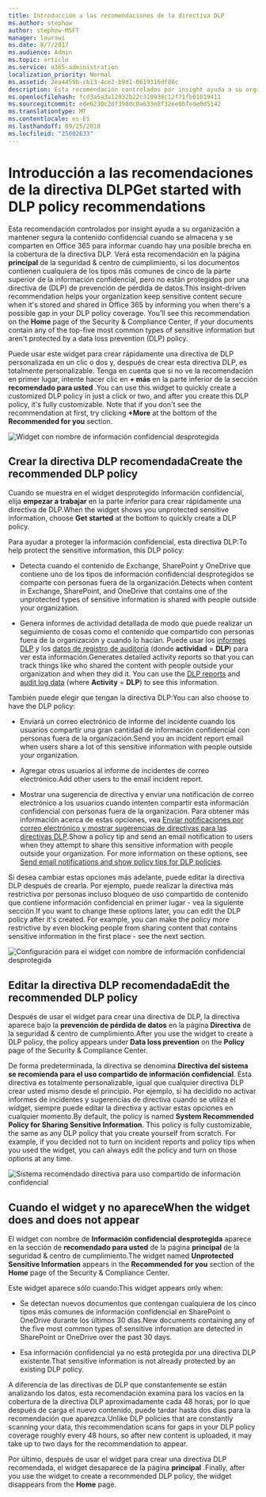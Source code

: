 ```yaml
---
title: Introducción a las recomendaciones de la directiva DLP
ms.author: stephow
author: stephow-MSFT
manager: laurawi
ms.date: 8/7/2017
ms.audience: Admin
ms.topic: article
ms.service: o365-administration
localization_priority: Normal
ms.assetid: 2ea4459b-cb13-4ce2-b9d1-0619316df88c
description: Esta recomendación controlados por insight ayuda a su organización a mantener segura la contenido confidencial cuando se almacena y se comparten en Office 365 para informar cuando hay una posible brecha en la cobertura de la directiva DLP. Verá esta recomendación en la página principal de la seguridad &amp; centro de cumplimiento, si los documentos contienen cualquiera de los tipos más comunes de cinco de la parte superior de la información confidencial, pero no están protegidos por una directiva de DLP.
ms.openlocfilehash: fcd3a5a3a12932b22c310938c12f71fb01019411
ms.sourcegitcommit: ede6230c2df398dc0a633e8f32ee0bfede0d5142
ms.translationtype: MT
ms.contentlocale: es-ES
ms.lasthandoff: 09/25/2018
ms.locfileid: "25002633"
---
```

# <a name="get-started-with-dlp-policy-recommendations"></a><span data-ttu-id="0e021-104">Introducción a las recomendaciones de la directiva DLP</span><span class="sxs-lookup"><span data-stu-id="0e021-104">Get started with DLP policy recommendations</span></span>

<span data-ttu-id="0e021-p102">Esta recomendación controlados por insight ayuda a su organización a mantener segura la contenido confidencial cuando se almacena y se comparten en Office 365 para informar cuando hay una posible brecha en la cobertura de la directiva DLP. Verá esta recomendación en la página **principal** de la seguridad &amp; centro de cumplimiento, si los documentos contienen cualquiera de los tipos más comunes de cinco de la parte superior de la información confidencial, pero no están protegidos por una directiva de (DLP) de prevención de pérdida de datos.</span><span class="sxs-lookup"><span data-stu-id="0e021-p102">This insight-driven recommendation helps your organization keep sensitive content secure when it's stored and shared in Office 365 by informing you when there's a possible gap in your DLP policy coverage. You'll see this recommendation on the **Home** page of the Security &amp; Compliance Center, if your documents contain any of the top-five most common types of sensitive information but aren't protected by a data loss prevention (DLP) policy.</span></span> 
  
<span data-ttu-id="0e021-p103">Puede usar este widget para crear rápidamente una directiva de DLP personalizada en un clic o dos y, después de crear esta directiva DLP, es totalmente personalizable. Tenga en cuenta que si no ve la recomendación en primer lugar, intente hacer clic en **+ más** en la parte inferior de la sección **recomendado para usted** .</span><span class="sxs-lookup"><span data-stu-id="0e021-p103">You can use this widget to quickly create a customized DLP policy in just a click or two, and after you create this DLP policy, it's fully customizable. Note that if you don't see the recommendation at first, try clicking **+More** at the bottom of the **Recommended for you** section.</span></span> 
  
![Widget con nombre de información confidencial desprotegida](media/91bc04d2-6eff-4294-8b73-b2d56d26ffc4.png)
  
## <a name="create-the-recommended-dlp-policy"></a><span data-ttu-id="0e021-110">Crear la directiva DLP recomendada</span><span class="sxs-lookup"><span data-stu-id="0e021-110">Create the recommended DLP policy</span></span>

<span data-ttu-id="0e021-111">Cuando se muestra en el widget desprotegido información confidencial, elija **empezar a trabajar** en la parte inferior para crear rápidamente una directiva de DLP.</span><span class="sxs-lookup"><span data-stu-id="0e021-111">When the widget shows you unprotected sensitive information, choose **Get started** at the bottom to quickly create a DLP policy.</span></span> 
  
<span data-ttu-id="0e021-112">Para ayudar a proteger la información confidencial, esta directiva DLP:</span><span class="sxs-lookup"><span data-stu-id="0e021-112">To help protect the sensitive information, this DLP policy:</span></span>
  
- <span data-ttu-id="0e021-113">Detecta cuando el contenido de Exchange, SharePoint y OneDrive que contiene uno de los tipos de información confidencial desprotegidos se comparte con personas fuera de la organización.</span><span class="sxs-lookup"><span data-stu-id="0e021-113">Detects when content in Exchange, SharePoint, and OneDrive that contains one of the unprotected types of sensitive information is shared with people outside your organization.</span></span>
    
- <span data-ttu-id="0e021-p104">Genera informes de actividad detallada de modo que puede realizar un seguimiento de cosas como el contenido que compartido con personas fuera de la organización y cuando lo hacían. Puede usar los [informes DLP](view-the-dlp-reports.md) y los [datos de registro de auditoría](search-the-audit-log-in-security-and-compliance.md) (donde **actividad** = **DLP**) para ver esta información.</span><span class="sxs-lookup"><span data-stu-id="0e021-p104">Generates detailed activity reports so that you can track things like who shared the content with people outside your organization and when they did it. You can use the [DLP reports](view-the-dlp-reports.md) and [audit log data](search-the-audit-log-in-security-and-compliance.md) (where **Activity** = **DLP**) to see this information.</span></span>
    
<span data-ttu-id="0e021-116">También puede elegir que tengan la directiva DLP:</span><span class="sxs-lookup"><span data-stu-id="0e021-116">You can also choose to have the DLP policy:</span></span>
  
- <span data-ttu-id="0e021-117">Enviará un correo electrónico de informe del incidente cuando los usuarios compartir una gran cantidad de información confidencial con personas fuera de la organización.</span><span class="sxs-lookup"><span data-stu-id="0e021-117">Send you an incident report email when users share a lot of this sensitive information with people outside your organization.</span></span>
    
- <span data-ttu-id="0e021-118">Agregar otros usuarios al informe de incidentes de correo electrónico.</span><span class="sxs-lookup"><span data-stu-id="0e021-118">Add other users to the email incident report.</span></span>
    
- <span data-ttu-id="0e021-p105">Mostrar una sugerencia de directiva y enviar una notificación de correo electrónico a los usuarios cuando intenten compartir esta información confidencial con personas fuera de la organización. Para obtener más información acerca de estas opciones, vea [Enviar notificaciones por correo electrónico y mostrar sugerencias de directivas para las directivas DLP](use-notifications-and-policy-tips.md).</span><span class="sxs-lookup"><span data-stu-id="0e021-p105">Show a policy tip and send an email notification to users when they attempt to share this sensitive information with people outside your organization. For more information on these options, see [Send email notifications and show policy tips for DLP policies](use-notifications-and-policy-tips.md).</span></span>
    
<span data-ttu-id="0e021-p106">Si desea cambiar estas opciones más adelante, puede editar la directiva DLP después de crearla. Por ejemplo, puede realizar la directiva más restrictiva por personas incluso bloqueo de uso compartido de contenido que contiene información confidencial en primer lugar - vea la siguiente sección.</span><span class="sxs-lookup"><span data-stu-id="0e021-p106">If you want to change these options later, you can edit the DLP policy after it's created. For example, you can make the policy more restrictive by even blocking people from sharing content that contains sensitive information in the first place - see the next section.</span></span>
  
![Configuración para el widget con nombre de información confidencial desprotegida](media/b6106cbd-1bed-4582-aaef-b678de470c9b.png)
  
## <a name="edit-the-recommended-dlp-policy"></a><span data-ttu-id="0e021-124">Editar la directiva DLP recomendada</span><span class="sxs-lookup"><span data-stu-id="0e021-124">Edit the recommended DLP policy</span></span>

<span data-ttu-id="0e021-125">Después de usar el widget para crear una directiva de DLP, la directiva aparece bajo la **prevención de pérdida de datos** en la página **Directiva** de la seguridad &amp; centro de cumplimiento.</span><span class="sxs-lookup"><span data-stu-id="0e021-125">After you use the widget to create a DLP policy, the policy appears under **Data loss prevention** on the **Policy** page of the Security &amp; Compliance Center.</span></span> 
  
<span data-ttu-id="0e021-p107">De forma predeterminada, la directiva se denomina **Directiva del sistema se recomienda para el uso compartido de información confidencial**. Esta directiva es totalmente personalizable, igual que cualquier directiva DLP crear usted mismo desde el principio. Por ejemplo, si ha decidido no activar informes de incidentes y sugerencias de directiva cuando se utiliza el widget, siempre puede editar la directiva y activar estas opciones en cualquier momento.</span><span class="sxs-lookup"><span data-stu-id="0e021-p107">By default, the policy is named **System Recommended Policy for Sharing Sensitive Information**. This policy is fully customizable, the same as any DLP policy that you create yourself from scratch. For example, if you decided not to turn on incident reports and policy tips when you used the widget, you can always edit the policy and turn on those options at any time.</span></span>
  
![Sistema recomendado directiva para uso compartido de información confidencial](media/2fc49f25-ec25-4433-add4-d60f73888f13.png)
  
## <a name="when-the-widget-does-and-does-not-appear"></a><span data-ttu-id="0e021-130">Cuando el widget y no aparece</span><span class="sxs-lookup"><span data-stu-id="0e021-130">When the widget does and does not appear</span></span>

<span data-ttu-id="0e021-131">El widget con nombre de **Información confidencial desprotegida** aparece en la sección de **recomendado para usted** de la página **principal** de la seguridad &amp; centro de cumplimiento.</span><span class="sxs-lookup"><span data-stu-id="0e021-131">The widget named **Unprotected Sensitive Information** appears in the **Recommended for you** section of the **Home** page of the Security &amp; Compliance Center.</span></span> 
  
<span data-ttu-id="0e021-132">Este widget aparece sólo cuando:</span><span class="sxs-lookup"><span data-stu-id="0e021-132">This widget appears only when:</span></span>
  
- <span data-ttu-id="0e021-133">Se detectan nuevos documentos que contengan cualquiera de los cinco tipos más comunes de información confidencial en SharePoint o OneDrive durante los últimos 30 días.</span><span class="sxs-lookup"><span data-stu-id="0e021-133">New documents containing any of the five most common types of sensitive information are detected in SharePoint or OneDrive over the past 30 days.</span></span>
    
- <span data-ttu-id="0e021-134">Esa información confidencial ya no está protegida por una directiva DLP existente.</span><span class="sxs-lookup"><span data-stu-id="0e021-134">That sensitive information is not already protected by an existing DLP policy.</span></span>
    
<span data-ttu-id="0e021-135">A diferencia de las directivas de DLP que constantemente se están analizando los datos, esta recomendación examina para los vacíos en la cobertura de la directiva DLP aproximadamente cada 48 horas, por lo que después de carga el nuevo contenido, puede tardar hasta dos días para la recomendación que aparezca.</span><span class="sxs-lookup"><span data-stu-id="0e021-135">Unlike DLP policies that are constantly scanning your data, this recommendation scans for gaps in your DLP policy coverage roughly every 48 hours, so after new content is uploaded, it may take up to two days for the recommendation to appear.</span></span>
  
<span data-ttu-id="0e021-136">Por último, después de usar el widget para crear una directiva DLP recomendada, el widget desaparece de la página **principal** .</span><span class="sxs-lookup"><span data-stu-id="0e021-136">Finally, after you use the widget to create a recommended DLP policy, the widget disappears from the **Home** page.</span></span> 
  

